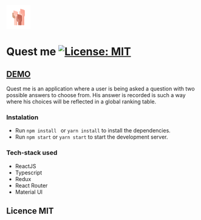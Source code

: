 ![Quest me logo](./src/images/logo.png)

# Quest me [![License: MIT](https://img.shields.io/badge/License-MIT-yellow.svg)](https://opensource.org/licenses/MIT)

## [DEMO](https://quest-me.vercel.app/)

Quest me is an application where a user is being asked a question with two possible answers to choose from. His answer is recorded is such a way where his choices will be reflected in a global ranking table.

### Instalation 
* Run ```npm install ``` or ```yarn install``` to install the dependencies.
* Run ```npm start``` or ```yarn start``` to start the development server.

### Tech-stack used

- ReactJS
- Typescript
- Redux
- React Router
- Material UI

## Licence MIT
